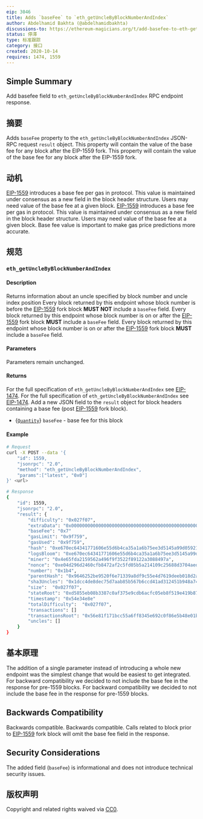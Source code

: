 ```yaml
---
eip: 3046
title: Adds `baseFee` to `eth_getUncleByBlockNumberAndIndex`
author: Abdelhamid Bakhta (@abdelhamidbakhta)
discussions-to: https://ethereum-magicians.org/t/add-basefee-to-eth-getunclebyblocknumberandindex/4830
status: 停滞
type: 标准跟踪
category: 接口
created: 2020-10-14
requires: 1474, 1559
---
```


## Simple Summary
Add basefee field to `eth_getUncleByBlockNumberAndIndex` RPC endpoint response.

## 摘要
Adds `baseFee` property to the `eth_getUncleByBlockNumberAndIndex` JSON-RPC request `result` object.  This property will contain the value of the base fee for any block after the EIP-1559 fork.  This property will contain the value of the base fee for any block after the EIP-1559 fork.

## 动机
[EIP-1559](./eip-1559.md) introduces a base fee per gas in protocol. This value is maintained under consensus as a new field in the block header structure. Users may need value of the base fee at a given block. [EIP-1559](./eip-1559.md) introduces a base fee per gas in protocol. This value is maintained under consensus as a new field in the block header structure. Users may need value of the base fee at a given block. Base fee value is important to make gas price predictions more accurate.

## 规范

### `eth_getUncleByBlockNumberAndIndex`

#### Description

Returns information about an uncle specified by block number and uncle index position Every block returned by this endpoint whose block number is before the [EIP-1559](./eip-1559.md) fork block **MUST NOT** include a `baseFee` field. Every block returned by this endpoint whose block number is on or after the [EIP-1559](./eip-1559.md) fork block **MUST** include a `baseFee` field. Every block returned by this endpoint whose block number is on or after the [EIP-1559](./eip-1559.md) fork block **MUST** include a `baseFee` field.

#### Parameters

Parameters remain unchanged.

#### Returns
For the full specification of `eth_getUncleByBlockNumberAndIndex` see [EIP-1474](./eip-1474.md). For the full specification of `eth_getUncleByBlockNumberAndIndex` see [EIP-1474](./eip-1474.md). Add a new JSON field to the `result` object for block headers containing a base fee (post [EIP-1559](./eip-1559.md) fork block).

- {[`Quantity`](./eip-1474.md#quantity)} `baseFee` - base fee for this block

#### Example

```sh
# Request
curl -X POST --data '{
    "id": 1559,
    "jsonrpc": "2.0",
    "method": "eth_getUncleByBlockNumberAndIndex",
    "params":["latest", "0x0"]
}' <url>

# Response
{
    "id": 1559,
    "jsonrpc": "2.0",
    "result": {
        "difficulty": "0x027f07",
        "extraData": "0x0000000000000000000000000000000000000000000000000000000000000000",
        "baseFee": "0x7"
        "gasLimit": "0x9f759",
        "gasUsed": "0x9f759",
        "hash": "0xe670ec64341771606e55d6b4ca35a1a6b75ee3d5145a99d05921026d1527331",
        "logsBloom": "0xe670ec64341771606e55d6b4ca35a1a6b75ee3d5145a99d05921026d1527331",
        "miner": "0x4e65fda2159562a496f9f3522f89122a3088497a",
        "nonce": "0xe04d296d2460cfb8472af2c5fd05b5a214109c25688d3704aed5484f9a7792f2",
        "number": "0x1b4",
        "parentHash": "0x9646252be9520f6e71339a8df9c55e4d7619deeb018d2a3f2d21fc165dde5eb5",
        "sha3Uncles": "0x1dcc4de8dec75d7aab85b567b6ccd41ad312451b948a7413f0a142fd40d49347",
        "size":  "0x027f07",
        "stateRoot": "0xd5855eb08b3387c0af375e9cdb6acfc05eb8f519e419b874b6ff2ffda7ed1dff",
        "timestamp": "0x54e34e8e"
        "totalDifficulty":  "0x027f07",
        "transactions": []
        "transactionsRoot": "0x56e81f171bcc55a6ff8345e692c0f86e5b48e01b996cadc001622fb5e363b421",
        "uncles": []
    }
}
```

## 基本原理
The addition of a single parameter instead of introducing a whole new endpoint was the simplest change that would be easiest to get integrated. For backward compatibility we decided to not include the base fee in the response for pre-1559 blocks. For backward compatibility we decided to not include the base fee in the response for pre-1559 blocks.

## Backwards Compatibility
Backwards compatible. Backwards compatible. Calls related to block prior to [EIP-1559](./eip-1559.md) fork block will omit the base fee field in the response.

## Security Considerations
The added field (`baseFee`) is informational and does not introduce technical security issues.

## 版权声明
Copyright and related rights waived via [CC0](../LICENSE.md).

